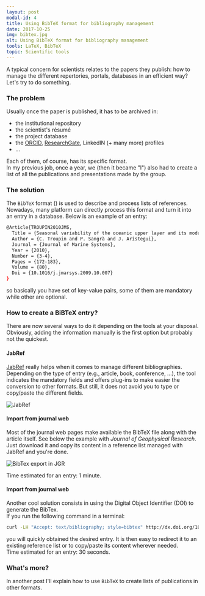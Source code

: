 ```yaml
---
layout: post
modal-id: 4
title: Using BibTeX format for bibliography management
date: 2017-10-25
img: bibtex.jpg
alt: Using BibTeX format for bibliography management
tools: LaTeX, BibTeX
topic: Scientific tools
---
```


A typical concern for scientists relates to the papers they publish: how to manage the different repertories, portals, databases in an efficient way? Let's try to do something.

### The problem

Usually once the paper is published, it has to be archived in:
* the institutional repository
* the scientist's résumé
* the project database
* the [ORCID](http://orcid.org/), [ResearchGate](https://www.researchgate.net), LinkedIN (+ many more) profiles
* ...

Each of them, of course, has its specific format.     
In my previous job, once a year, we (then it became "I") also had to create a list of all the publications and presentations made by the group.   

### The solution

The `BibTeX` format () is used to describe and process lists of references.    
Nowadays, many platform can directly process this format and turn it into an entry in a database. Below is an example of an entry:

```bash
@Article{TROUPIN2010JMS,
  Title = {Seasonal variability of the oceanic upper layer and its modulation of biological cycles in the Canary Island region},
  Author = {C. Troupin and P. Sangrà and J. Arístegui},
  Journal = {Journal of Marine Systems},
  Year = {2010},
  Number = {3-4},
  Pages = {172-183},
  Volume = {80},
  Doi = {10.1016/j.jmarsys.2009.10.007}
}
```
so basically you have set of key-value pairs, some of them are mandatory while other are optional.


### How to create a BiBTeX entry?

There are now several ways to do it depending on the tools at your disposal.    
Obviously, adding the information manually is the first option but probably not the quickest.

#### JabRef

[JabRef](http://www.jabref.org/) really helps when it comes to manage different bibliographies. Depending on the type of entry (e.g., article, book, conference, ...), the tool indicates the mandatory fields and offers plug-ins to make easier the conversion to other formats. But still, it does not avoid you to type or copy/paste the different fields.

<img src="{{ site.url }}/figures/blog/jabref.jpg" class="img-responsive" alt="JabRef">

#### Import from journal web

Most of the journal web pages make available the BibTeX file along with the article itself. See below the example with *Journal of Geophysical Research*.        
Just download it and copy its content in a reference list managed with JabRef and you're done.

<img src="{{ site.url }}/figures/blog/jgr_bibtex.png" class="img-responsive" alt="BibTex export in JGR">

Time estimated for an entry: 1 minute.

#### Import from journal web

Another cool solution consists in using the Digital Object Identifier (DOI) to generate the BibTex.    
If you run the following command in a terminal:
```bash
curl -LH "Accept: text/bibliography; style=bibtex" http://dx.doi.org/10.1029/2009JC005512
```
you will quickly obtained the desired entry. It is then easy to redirect it to an existing reference list or to copy/paste its content wherever needed.    
Time estimated for an entry: 30 seconds.

### What's more?

In another post I'll explain how to use `BibTeX` to create lists of publications in other formats.
